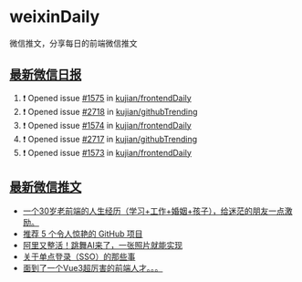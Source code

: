 # weixinDaily
微信推文，分享每日的前端微信推文

## [最新微信日报](https://github.com/kujian/weixinDaily/issues)

<!--START_SECTION:activity-->
1. ❗ Opened issue [#1575](https://github.com/kujian/frontendDaily/issues/1575) in [kujian/frontendDaily](https://github.com/kujian/frontendDaily)
2. ❗ Opened issue [#2718](https://github.com/kujian/githubTrending/issues/2718) in [kujian/githubTrending](https://github.com/kujian/githubTrending)
3. ❗ Opened issue [#1574](https://github.com/kujian/frontendDaily/issues/1574) in [kujian/frontendDaily](https://github.com/kujian/frontendDaily)
4. ❗ Opened issue [#2717](https://github.com/kujian/githubTrending/issues/2717) in [kujian/githubTrending](https://github.com/kujian/githubTrending)
5. ❗ Opened issue [#1573](https://github.com/kujian/frontendDaily/issues/1573) in [kujian/frontendDaily](https://github.com/kujian/frontendDaily)
<!--END_SECTION:activity-->


## [最新微信推文](https://weixin.qdkfweb.cn/)

<!-- BLOG-POST-LIST:START -->
- [一个30岁老前端的人生经历（学习+工作+婚姻+孩子），给迷茫的朋友一点激励。](https://weixin.qdkfweb.cn/38705.html)
- [推荐 5 个令人惊艳的 GitHub 项目](https://weixin.qdkfweb.cn/38638.html)
- [阿里又整活！跳舞AI来了，一张照片就能实现](https://weixin.qdkfweb.cn/38677.html)
- [关于单点登录（SSO）的那些事](https://weixin.qdkfweb.cn/38583.html)
- [面到了一个Vue3超厉害的前端人才。。。](https://weixin.qdkfweb.cn/38586.html)
<!-- BLOG-POST-LIST:END -->